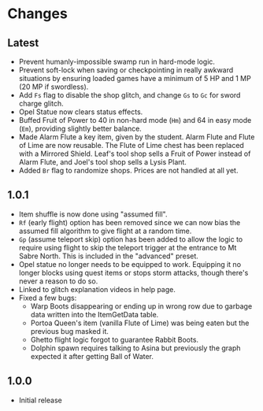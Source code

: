 # Changes

## Latest
* Prevent humanly-impossible swamp run in hard-mode logic.
* Prevent soft-lock when saving or checkpointing in really awkward
  situations by ensuring loaded games have a minimum of 5 HP and 1 MP
  (20 MP if swordless).
* Add `Fs` flag to disable the shop glitch, and change `Gs` to `Gc`
  for sword charge glitch.
* Opel Statue now clears status effects.
* Buffed Fruit of Power to 40 in non-hard mode (`Hm`) and 64 in easy
  mode (`Em`), providing slightly better balance.
* Made Alarm Flute a key item, given by the student.  Alarm Flute and
  Flute of Lime are now reusable.  The Flute of Lime chest has been
  replaced with a Mirrored Shield.  Leaf's tool shop sells a Fruit of
  Power instead of Alarm Flute, and Joel's tool shop sells a Lysis
  Plant.
* Added `Br` flag to randomize shops.  Prices are not handled at all
  yet.

## 1.0.1
* Item shuffle is now done using "assumed fill".
* `Rf` (early flight) option has been removed since we can now bias
  the assumed fill algorithm to give flight at a random time.
* `Gp` (assume teleport skip) option has been added to allow the logic
  to require using flight to skip the teleport trigger at the entrance
  to Mt Sabre North.  This is included in the "advanced" preset.
* Opel statue no longer needs to be equipped to work.  Equipping it
  no longer blocks using quest items or stops storm attacks, though
  there's never a reason to do so.
* Linked to glitch explanation videos in help page.
* Fixed a few bugs:
    * Warp Boots disappearing or ending up in wrong row due to garbage
      data written into the ItemGetData table.
    * Portoa Queen's item (vanilla Flute of Lime) was being eaten but
      the previous bug masked it.
    * Ghetto flight logic forgot to guarantee Rabbit Boots.
    * Dolphin spawn requires talking to Asina but previously the graph
      expected it after getting Ball of Water.

## 1.0.0
* Initial release
